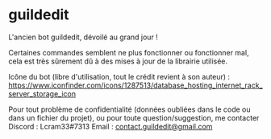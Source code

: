 # guildedit
L'ancien bot guildedit, dévoilé au grand jour !

Certaines commandes semblent ne plus fonctionner ou fonctionner mal, cela est très sûrement dû à des mises à jour de la librairie utilisée.

Icône du bot (libre d'utilisation, tout le crédit revient à son auteur) : https://www.iconfinder.com/icons/1287513/database_hosting_internet_rack_server_storage_icon

Pour tout problème de confidentialité (données oubliées dans le code ou dans un fichier du projet), ou pour toute question/suggestion, me contacter
Discord : Lcram33#7313
Email : contact.guildedit@gmail.com
